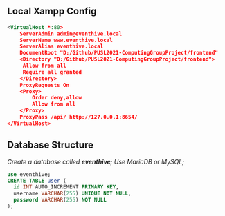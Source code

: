 ## Local Xampp Config
```xml
<VirtualHost *:80>
    ServerAdmin admin@eventhive.local
    ServerName www.eventhive.local
    ServerAlias eventhive.local
    DocumentRoot "D:/Github/PUSL2021-ComputingGroupProject/frontend"
    <Directory "D:/Github/PUSL2021-ComputingGroupProject/frontend">
     Allow from all
     Require all granted
    </Directory>
    ProxyRequests On
    <Proxy>
        Order deny,allow
        Allow from all
    </Proxy>
    ProxyPass /api/ http://127.0.0.1:8654/
</VirtualHost>

```

## Database Structure
*Create a database called **eventhive**; Use MariaDB or MySQL;*
```sql
use eventhive;
CREATE TABLE user (
  id INT AUTO_INCREMENT PRIMARY KEY,
  username VARCHAR(255) UNIQUE NOT NULL,
  password VARCHAR(255) NOT NULL
);

```